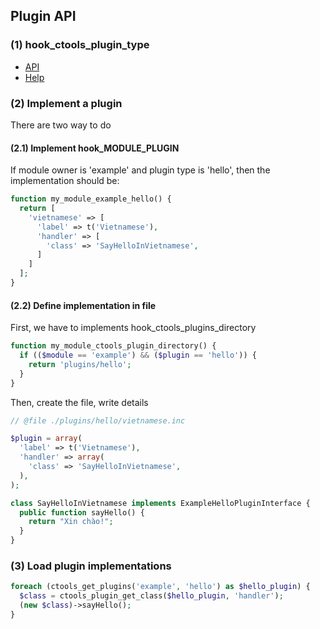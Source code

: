 ## Plugin API

### (1) hook_ctools_plugin_type

- [API](http://j.mp/1Lh5vnW)
- [Help](http://j.mp/1AtHOi2)

### (2) Implement a plugin

There are two way to do

#### (2.1) Implement hook_MODULE_PLUGIN

If module owner is 'example' and plugin type is 'hello', then the implementation should be:

```php
function my_module_example_hello() {
  return [
    'vietnamese' => [
      'label' => t('Vietnamese'),
      'handler' => [
        'class' => 'SayHelloInVietnamese',
      ]
    ]
  ];
}
```

#### (2.2) Define implementation in file

First, we have to implements hook_ctools_plugins_directory

```php
function my_module_ctools_plugin_directory() {
  if (($module == 'example') && ($plugin == 'hello')) {
    return 'plugins/hello';
  }
}
```

Then, create the file, write details

```php
// @file ./plugins/hello/vietnamese.inc

$plugin = array(
  'label' => t('Vietnamese'),
  'handler' => array(
    'class' => 'SayHelloInVietnamese',
  ),
);

class SayHelloInVietnamese implements ExampleHelloPluginInterface {
  public function sayHello() {
    return "Xin chào!";
  }
}

```

### (3) Load plugin implementations

```php
foreach (ctools_get_plugins('example', 'hello') as $hello_plugin) {
  $class = ctools_plugin_get_class($hello_plugin, 'handler');
  (new $class)->sayHello();
}
```
